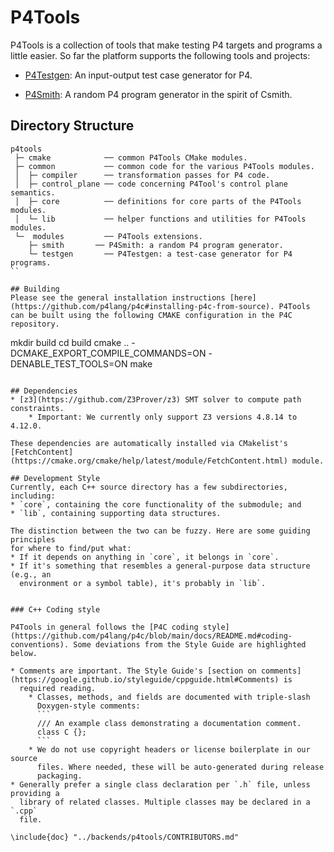 # P4Tools 

P4Tools is a collection of tools that make testing P4 targets and programs a little easier. So far the platform supports the following tools and projects:

- [P4Testgen](https://github.com/p4lang/p4c/tree/main/backends/p4tools/modules/testgen): An input-output test case generator for P4.

- [P4Smith](https://github.com/p4lang/p4c/tree/main/backends/p4tools/modules/smith): A random P4 program generator in the spirit of Csmith.


## Directory Structure

```
p4tools
 ├─ cmake            ── common P4Tools CMake modules.
 ├─ common           ── common code for the various P4Tools modules.
 │  ├─ compiler      ── transformation passes for P4 code.
 │  ├─ control_plane ── code concerning P4Tool's control plane semantics.
 │  ├─ core          ── definitions for core parts of the P4Tools modules.
 │  └─ lib           ── helper functions and utilities for P4Tools modules.  
 └─  modules         ── P4Tools extensions.
    ├─ smith       ── P4Smith: a random P4 program generator.
    └─ testgen       ── P4Testgen: a test-case generator for P4 programs.
``

## Building
Please see the general installation instructions [here](https://github.com/p4lang/p4c#installing-p4c-from-source). P4Tools can be built using the following CMAKE configuration in the P4C repository.

```
mkdir build
cd build
cmake .. -DCMAKE_EXPORT_COMPILE_COMMANDS=ON -DENABLE_TEST_TOOLS=ON
make
```

## Dependencies
* [z3](https://github.com/Z3Prover/z3) SMT solver to compute path constraints.
    * Important: We currently only support Z3 versions 4.8.14 to 4.12.0.

These dependencies are automatically installed via CMakelist's [FetchContent](https://cmake.org/cmake/help/latest/module/FetchContent.html) module.

## Development Style
Currently, each C++ source directory has a few subdirectories, including:
* `core`, containing the core functionality of the submodule; and
* `lib`, containing supporting data structures.

The distinction between the two can be fuzzy. Here are some guiding principles
for where to find/put what:
* If it depends on anything in `core`, it belongs in `core`.
* If it's something that resembles a general-purpose data structure (e.g., an
  environment or a symbol table), it's probably in `lib`.


### C++ Coding style

P4Tools in general follows the [P4C coding style](https://github.com/p4lang/p4c/blob/main/docs/README.md#coding-conventions). Some deviations from the Style Guide are highlighted below.

* Comments are important. The Style Guide's [section on comments](https://google.github.io/styleguide/cppguide.html#Comments) is
  required reading.
    * Classes, methods, and fields are documented with triple-slash
      Doxygen-style comments:
      ```
      /// An example class demonstrating a documentation comment.
      class C {};
      ```
    * We do not use copyright headers or license boilerplate in our source
      files. Where needed, these will be auto-generated during release
      packaging.
* Generally prefer a single class declaration per `.h` file, unless providing a
  library of related classes. Multiple classes may be declared in a `.cpp`
  file.

\include{doc} "../backends/p4tools/CONTRIBUTORS.md"

